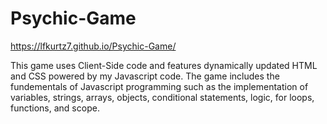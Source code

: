 # Psychic-Game
https://lfkurtz7.github.io/Psychic-Game/

  This game uses Client-Side code and features dynamically updated HTML and CSS powered by my Javascript code. The game includes the fundementals of Javascript programming such as the implementation of variables, strings, arrays, objects, conditional statements, logic, for loops, functions, and scope. 
